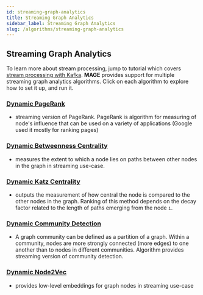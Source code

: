 ```yaml
---
id: streaming-graph-analytics
title: Streaming Graph Analytics
sidebar_label: Streaming Graph Analytics
slug: /algorithms/streaming-graph-analytics
---
```


## Streaming Graph Analytics

To learn more about stream processing, jump to tutorial which covers [stream processing with Kafka](/memgraph/tutorials/graph-stream-processing-with-kafka).
**MAGE** provides support for multiple streaming graph analytics algorithms. Click on each algorithm to explore
how to set it up, and run it.


### [Dynamic PageRank](/mage/query-modules/cpp/pagerank-online)
* streaming version of PageRank. PageRank is algorithm for measuring of node's influence that can be used on a variety of applications (Google used it mostly  for ranking pages)

### [Dynamic Betweenness Centrality](/mage/query-modules/cpp/betweenness-centrality-online)
* measures the extent to which a node lies on paths between other nodes in the graph in streaming use-case.

### [Dynamic Katz Centrality](/mage/query-modules/cpp/katz-centrality-online)
* outputs the measurement of how central the node is compared to the other nodes in the graph. Ranking of this method depends on the decay factor related to the length of paths emerging from the node `i`.

### [Dynamic Community Detection](/mage/query-modules/cpp/community-detection-online)
* A graph community can be defined as a partition of a graph. Within a community, nodes are more strongly connected (more edges) to one another than to nodes in different communities. Algorithm provides
streaming version of community detection.

### [Dynamic Node2Vec](/mage/query-modules/python/node2vec-online)
* provides low-level embeddings for graph nodes in streaming use-case
